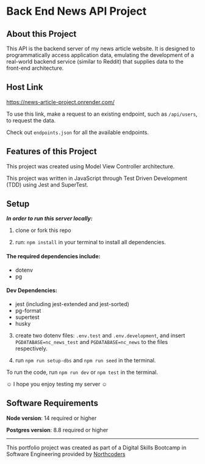 # Back End News API Project

## About this Project

This API is the backend server of my news article website. It is designed to programmatically access application data, emulating the development of a real-world backend service (similar to Reddit) that supplies data to the front-end architecture.

## Host Link

https://news-article-project.onrender.com/

To use this link, make a request to an existing endpoint, such as `/api/users`, to request the data.

Check out `endpoints.json` for all the available endpoints.

## Features of this Project

This project was created using Model View Controller architecture.

This project was written in JavaScript through Test Driven Development (TDD) using Jest and SuperTest.

## Setup

**_In order to run this server locally:_**

1. clone or fork this repo

2. run: `npm install` in your terminal to install all dependencies. 

#### The required dependencies include:
 - dotenv
 - pg

#### Dev Dependencies:
 - jest (including jest-extended and jest-sorted)
 - pg-format
 - supertest
 - husky

3. create two dotenv files: `.env.test` and `.env.development`, and insert `PGDATABASE=nc_news_test` and `PGDATABASE=nc_news` to the files respectively.

4. run `npm run setup-dbs` and `npm run seed` in the terminal.

To run the code, run `npm run dev` or `npm test` in the terminal.

☺ I hope you enjoy testing my server ☺

## Software Requirements
**Node version**: 14 required or higher

**Postgres version**: 8.8 required or higher

---

This portfolio project was created as part of a Digital Skills Bootcamp in Software Engineering provided by [Northcoders](https://northcoders.com/)